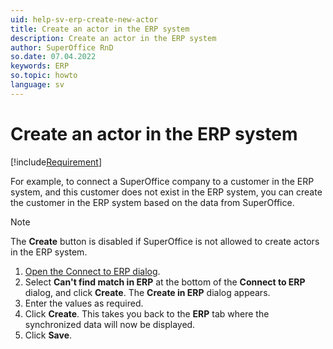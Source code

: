 ```yaml
---
uid: help-sv-erp-create-new-actor
title: Create an actor in the ERP system
description: Create an actor in the ERP system
author: SuperOffice RnD
so.date: 07.04.2022
keywords: ERP
so.topic: howto
language: sv
---
```


# Create an actor in the ERP system

[!include[Requirement](includes/req-integration-server.md)]

For example, to connect a SuperOffice company to a customer in the ERP system, and this customer does not exist in the ERP system, you can create the customer in the ERP system based on the data from SuperOffice.

> [!NOTE]
> The **Create** button is disabled if SuperOffice is not allowed to create actors in the ERP system.

1. [Open the Connect to ERP dialog][1].
2. Select **Can't find match in ERP** at the bottom of the **Connect to ERP** dialog, and click **Create**. The **Create in ERP** dialog appears.
3. Enter the values as required.
4. Click **Create**. This takes you back to the **ERP** tab where the synchronized data will now be displayed.
5. Click **Save**.

<!-- Referenced links -->
[1]: erp-connect.md

<!-- Referenced images -->

